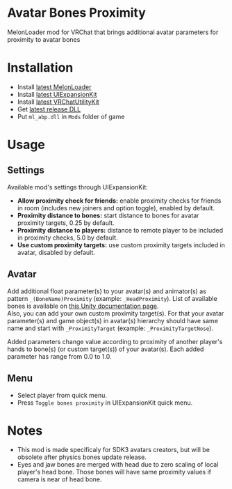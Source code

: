 # Avatar Bones Proximity
MelonLoader mod for VRChat that brings additional avatar parameters for proximity to avatar bones

# Installation
* Install [latest MelonLoader](https://github.com/LavaGang/MelonLoader)
* Install [latest UIExpansionKit](https://github.com/knah/VRCMods)
* Install [latest VRChatUtilityKit](https://github.com/SleepyVRC/Mods)
* Get [latest release DLL](../../../releases/latest)
* Put `ml_abp.dll` in `Mods` folder of game

# Usage
## Settings
Available mod's settings through UIExpansionKit:
* **Allow proximity check for friends:** enable proximity checks for friends in room (includes new joiners and option toggle), enabled by default.
* **Proximity distance to bones:** start distance to bones for avatar proximity targets, 0.25 by default. 
* **Proximity distance to players:** distance to remote player to be included in proximity checks, 5.0 by default.
* **Use custom proximity targets:** use custom proximity targets included in avatar, disabled by default.

## Avatar
Add additional float parameter(s) to your avatar(s) and animator(s) as pattern `_(BoneName)Proximity` (example: `_HeadProximity`). List of available bones is available on [this Unity documentation page](https://docs.unity3d.com/2019.4/Documentation/ScriptReference/HumanBodyBones.html).  
 Also, you can add your own custom proximity target(s). For that your avatar parameter(s) and game object(s) in avatar(s) hierarchy should have same name and start with `_ProximityTarget` (example: `_ProximityTargetNose`).

Added parameters change value according to proximity of another player's hands to bone(s) (or custom target(s)) of your avatar(s). Each added parameter has range from 0.0 to 1.0.

## Menu
* Select player from quick menu.
* Press `Toggle bones proximity` in UIExpansionKit quick menu.

# Notes
* This mod is made specificaly for SDK3 avatars creators, but will be obsolete after physics bones update release.
* Eyes and jaw bones are merged with head due to zero scaling of local player's head bone. Those bones will have same proximity values if camera is near of head bone.
